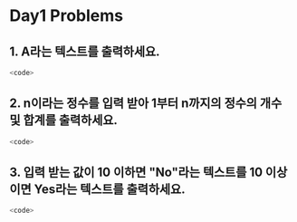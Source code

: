 # Day1 Problems
## 1. A라는 텍스트를 출력하세요.
```java
<code>
```

## 2. n이라는 정수를 입력 받아 1부터 n까지의 정수의 개수 및 합계를 출력하세요.
```java
<code>
```

## 3. 입력 받는 값이 10 이하면 "No"라는 텍스트를 10 이상이면 Yes라는 텍스트를 출력하세요.
```java
<code>
```